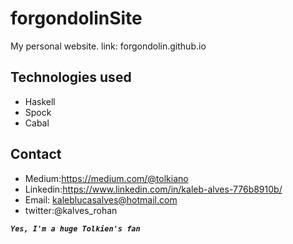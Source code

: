 # forgondolinSite
My personal website. link: forgondolin.github.io

Technologies used
------------------
- Haskell
- Spock
- Cabal

Contact
--------------
- Medium:https://medium.com/@tolkiano 
- Linkedin:https://www.linkedin.com/in/kaleb-alves-776b8910b/
- Email: kaleblucasalves@hotmail.com
- twitter:@kalves_rohan


_**`Yes, I'm a huge Tolkien's fan`**_
